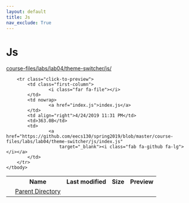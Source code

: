 ```yaml
---
layout: default
title: Js
nav_exclude: True
---
```


# Js

[course-files/labs/lab04/theme-switcher/js/](.)

<table class="tbl-files">
    <tbody>
        <tr>
            <th valign="top"></th>
            <th>Name</th>
            <th>Last modified</th>
            <th>Size</th>
            <th>Preview</th>
        </tr>
        <tr>
            <td valign="top">
                <i class="fa fa-folder-open"></i>
            </td>
            <td><a href="../">Parent Directory</a></td>
            <td>&nbsp;</td>
            <td>&nbsp;</td>
            <td>&nbsp;</td>
        </tr>

        <tr class="click-to-preview">
            <td class="first-column">
                    <i class="far fa-file"></i>
            </td>
            <td nowrap>
                    <a href="index.js">index.js</a>
            </td>
            <td align="right">4/24/2019 11:31 PM</td>
            <td>363.0B</td>
            <td>
                    <a href="https://github.com/eecs130/spring2019/blob/master/course-files/labs/lab04/theme-switcher/js/index.js"
                        target="_blank"><i class="fab fa-github fa-lg"></i></a>
            </td>
        </tr>
    </tbody>
</table>

